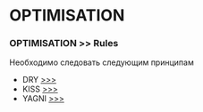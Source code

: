 # OPTIMISATION

### OPTIMISATION >> Rules
Необходимо следовать следующим принципам
- DRY [>>>](optimisation__DRY.md)
- KISS [>>>](optimisation__KISS.md)
- YAGNI [>>>](optimisation__YAGNI.md)